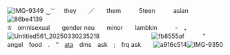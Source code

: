 ![IMG-9349](https://github.com/user-attachments/assets/3c6789c8-294f-4c41-9243-166c859a5ff0)
⏝ ͝ㅤㅤthey　　／　　them　　　5teen　　　asian　　　![86be4139](https://github.com/user-attachments/assets/fb021571-e8ae-436c-a912-fd6e148399be)　　　　　　　　　　　　　　　　　　　　　　　　　　　　　　　　　𝒢　omnisexual　　gender neu　　minor　　lambkin　　　ᵕ　₊　　　　![Untitled561_20250330235218](https://github.com/user-attachments/assets/71b7028a-6375-45ad-93d7-4ed6a532a661)
　　　　　　　　
![fb8555af](https://github.com/user-attachments/assets/b8298c60-050f-4d52-ab97-0907f94b3157)　　　“　angel　food　.　“　[ata](https://bittersweetangel.atabook.org/)　dms　ask　;　frq ask　　![a916c514](https://github.com/user-attachments/assets/c152db2a-09c8-458a-90ee-5aeed5dae38d)![IMG-9350](https://github.com/user-attachments/assets/3b9ce5f7-f273-4beb-80a6-814f93e147f3)
